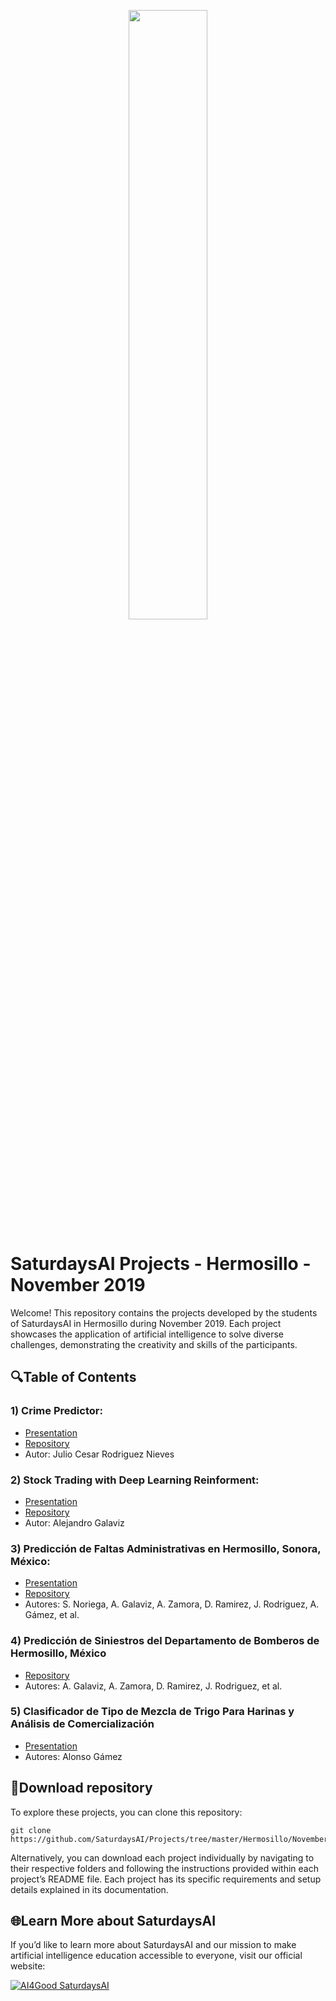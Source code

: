 <p align="center"><img width="50%" src="https://saturdaysai.github.io/saturdaysai/images/logo.png" /></p>

# SaturdaysAI Projects - Hermosillo - November 2019

Welcome! This repository contains the projects developed by the students of SaturdaysAI in Hermosillo during November 2019. Each project showcases the application of artificial intelligence to solve diverse challenges, demonstrating the creativity and skills of the participants.

## 🔍Table of Contents

### 1) Crime Predictor:
- [Presentation](https://github.com/SaturdaysAI/Projects/tree/master/Hermosillo/files/crime-ml.ppt)
- [Repository](https://github.com/DiaDeMuertos/crime)
- Autor: Julio Cesar Rodriguez Nieves

### 2) Stock Trading with Deep Learning Reinforment:
- [Presentation](https://github.com/alejandrogalaviz/rl_trader/blob/master/stock%20trading%20with%20deep%20reinforcement%20learning.pptx)
- [Repository](https://github.com/alejandrogalaviz/rl_trader)
- Autor: Alejandro Galaviz

### 3) Predicción de Faltas Administrativas en Hermosillo, Sonora, México:
- [Presentation](https://docs.google.com/presentation/d/1aV75KTzXdoiSaP1zWosEhdFrZx27V8R7I7qiyrqYPgE/edit?usp=sharing)
- [Repository](https://github.com/SaturdaysAI-HMO/ProyectosHMO/tree/master/Faltas%20Administrativas%20Hermosillo)
- Autores: S. Noriega, A. Galaviz, A. Zamora, D. Ramirez, J. Rodriguez, A. Gámez, et al.

### 4) Predicción de Siniestros del Departamento de Bomberos de Hermosillo, México
- [Repository](https://github.com/SaturdaysAI-HMO/ProyectosHMO/tree/master/Servicio%20de%20Bomberos%20Hermosillo)
- Autores: A. Galaviz, A. Zamora, D. Ramirez, J. Rodriguez, et al.

### 5) Clasificador de Tipo de Mezcla de Trigo Para Harinas y Análisis de Comercialización
- [Presentation](https://github.com/SaturdaysAI/Projects/tree/master/Hermosillo/files/AI-JAGS.pptx)
- Autores: Alonso Gámez

## 💾Download repository

To explore these projects, you can clone this repository:
```
git clone https://github.com/SaturdaysAI/Projects/tree/master/Hermosillo/November2019.git
```
Alternatively, you can download each project individually by navigating to their respective folders and following the instructions provided within each project’s README file.
Each project has its specific requirements and setup details explained in its documentation.

## 🌐Learn More about SaturdaysAI

If you’d like to learn more about SaturdaysAI and our mission to make artificial intelligence education accessible to everyone, visit our official website:

[![AI4Good SaturdaysAI](https://img.shields.io/badge/AI4Good-SaturdaysAI-orange)](https://saturdays.ai/)
